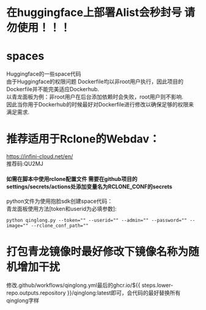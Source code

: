 # 在huggingface上部署Alist会秒封号 请勿使用！！！


# spaces
Huggingface的一些space代码   
由于Huggingface的权限问题 Dockerfile均以非root用户执行，因此项目的Dockerfile并不能完美适应Dockerhub.    
以青龙面板为例：非root用户在后台添加依赖时会失败，root用户则不影响.    
因此当你用于Dockerhub的时候最好对Dockerfile进行修改以确保足够的权限来满足需求.


# 推荐适用于Rclone的Webdav：   
https://infini-cloud.net/en/    
推荐码:QU2MJ

#### 如需在脚本中使用rclone配置文件 需要在github项目的settings/secrets/actions处添加变量名为RCLONE_CONF的secrets  


python文件为使用抱脸sdk创建space代码：   
青龙面板使用方法[token和userid为必填参数]:   
```
python qinglong.py --token="" --userid="" --admin="" --password="" --image="" --rclone_conf_path=""
```

# 打包青龙镜像时最好修改下镜像名称为随机增加干扰     
修改.github/workflows/qinglong.yml最后的ghcr.io/${{ steps.lower-repo.outputs.repository }}/qinglong:latest即可，会代码的最好替换所有qinglong字样
